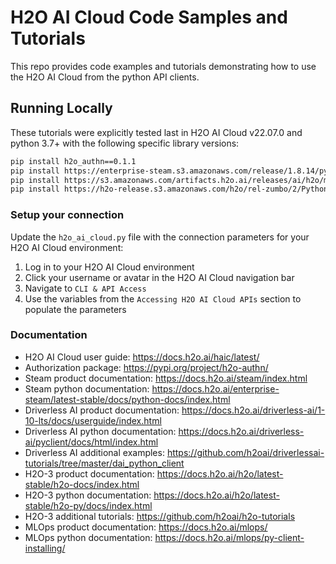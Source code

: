 # H2O AI Cloud Code Samples and Tutorials

This repo provides code examples and tutorials demonstrating how to use the H2O AI Cloud from the python API clients.

## Running Locally

These tutorials were explicitly tested last in H2O AI Cloud v22.07.0 and python 3.7+ with the following specific library versions:

```bash
pip install h2o_authn==0.1.1
pip install https://enterprise-steam.s3.amazonaws.com/release/1.8.14/python/h2osteam-1.8.14-py2.py3-none-any.whl
pip install https://s3.amazonaws.com/artifacts.h2o.ai/releases/ai/h2o/mlops/rel-0.57.2/2/h2o_mlops_client-0.57.2%2B7b19723.rel0.57.2.2-py2.py3-none-any.whl
pip install https://h2o-release.s3.amazonaws.com/h2o/rel-zumbo/2/Python/h2o-3.36.1.2-py2.py3-none-any.whl

```
### Setup your connection

Update the `h2o_ai_cloud.py` file with the connection parameters for your H2O AI Cloud environment:

1. Log in to your H2O AI Cloud environment
1. Click your username or avatar in the H2O AI Cloud navigation bar
1. Navigate to `CLI & API Access`
1. Use the variables from the `Accessing H2O AI Cloud APIs` section to populate the parameters


### Documentation

* H2O AI Cloud user guide: https://docs.h2o.ai/haic/latest/
* Authorization package: https://pypi.org/project/h2o-authn/
* Steam product documentation: https://docs.h2o.ai/steam/index.html
* Steam python documentation: https://docs.h2o.ai/enterprise-steam/latest-stable/docs/python-docs/index.html
* Driverless AI product documentation: https://docs.h2o.ai/driverless-ai/1-10-lts/docs/userguide/index.html
* Driverless AI python documentation: https://docs.h2o.ai/driverless-ai/pyclient/docs/html/index.html
* Driverless AI additional examples: https://github.com/h2oai/driverlessai-tutorials/tree/master/dai_python_client
* H2O-3 product documentation: https://docs.h2o.ai/h2o/latest-stable/h2o-docs/index.html
* H2O-3 python documentation: https://docs.h2o.ai/h2o/latest-stable/h2o-py/docs/index.html
* H2O-3 additional tutorials: https://github.com/h2oai/h2o-tutorials
* MLOps product documentation: https://docs.h2o.ai/mlops/
* MLOps python documentation: https://docs.h2o.ai/mlops/py-client-installing/

